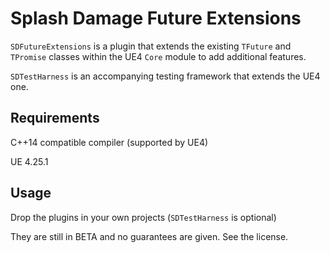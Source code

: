 # Splash Damage Future Extensions

`SDFutureExtensions` is a plugin that extends the existing `TFuture` and `TPromise` classes within the UE4 `Core` module to add additional features.

`SDTestHarness` is an accompanying testing framework that extends the UE4 one.

## Requirements

C++14 compatible compiler (supported by UE4)

UE 4.25.1

## Usage

Drop the plugins in your own projects (`SDTestHarness` is optional)

They are still in BETA and no guarantees are given. See the license.
